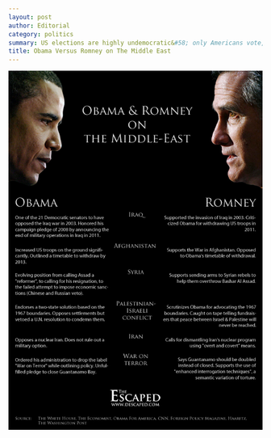 ```yaml
---
layout: post
author: Editorial
category: politics
summary: US elections are highly undemocratic&#58; only Americans vote, yet the effect of the suffrage is felt by the whole world. For the Middle East, US foreign policy shapes and is shaped by events. What an Obama or Romney victory could mean for Middle Easterns.
title: Obama Versus Romney on The Middle East
--- 
```


![](/assets/images/ObamaVersusRomney.jpg)

